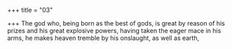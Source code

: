 +++
title = "03"

+++
The god who, being born as the best of gods, is great by reason of his  prizes and his great explosive powers,
having taken the eager mace in his arms, he makes heaven tremble by his  onslaught, as well as earth,